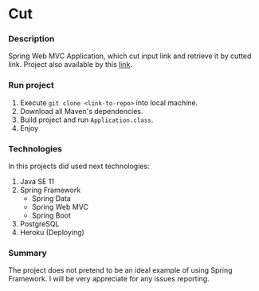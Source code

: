 # Cut

### Description
Spring Web MVC Application, which cut input link and retrieve it by cutted link.
Project also available by this [link](https://cuting-master.herokuapp.com/).

### Run project
1. Execute `git clone <link-to-repo>` into local machine.
2. Download all Maven's dependencies.
3. Build project and run `Application.class`.
4. Enjoy

### Technologies

In this projects did used next technologies:
1. Java SE 11
2. Spring Framework
   - Spring Data
   - Spring Web MVC
   - Spring Boot
3. PostgreSQL
4. Heroku (Deploying)

### Summary 

The project does not pretend to be an ideal example of using Spring Framework. 
I will be very appreciate for any issues reporting.
 